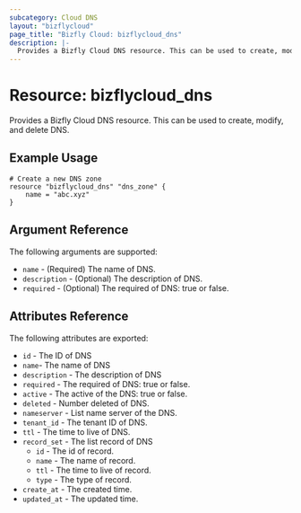 ```yaml
---
subcategory: Cloud DNS
layout: "bizflycloud"
page_title: "Bizfly Cloud: bizflycloud_dns"
description: |-
  Provides a Bizfly Cloud DNS resource. This can be used to create, modify, and delete DNS.
---
```


# Resource: bizflycloud_dns

Provides a Bizfly Cloud DNS resource. This can be used to create,
modify, and delete DNS.

## Example Usage

```hcl
# Create a new DNS zone
resource "bizflycloud_dns" "dns_zone" {
    name = "abc.xyz"
}
```

## Argument Reference

The following arguments are supported:

* `name` - (Required) The name of DNS.
* `description` - (Optional) The description of DNS.
* `required` - (Optional) The required of DNS: true or false.

## Attributes Reference

The following attributes are exported:

* `id` - The ID of DNS
* `name`- The name of DNS
* `description` - The description of DNS
* `required` - The required of DNS: true or false.
* `active` - The active of the DNS: true or false.
* `deleted` - Number deleted of DNS.
* `nameserver` - List name server of the DNS.
* `tenant_id` - The tenant ID of DNS.
* `ttl` - The time to live of DNS.
* `record_set` - The list record of DNS
  * `id` - The id of record.
  * `name` - The name of record.
  * `ttl` - The time to live of record.
  * `type` - The type of record.
* `create_at` - The created time.
* `updated_at` - The updated time.
